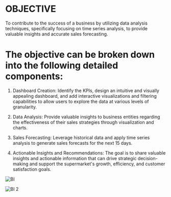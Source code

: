 
# OBJECTIVE

To contribute to the success of a business by utilizing data analysis techniques, specifically focusing on time series analysis, to provide valuable insights and accurate sales forecasting.

# The objective can be broken down into the following detailed components:

1. Dashboard Creation: Identify the KPIs, design an intuitive and visually appealing dashboard, and add interactive visualizations and filtering capabilities to allow users to explore the data at various levels of granularity.

2. Data Analysis: Provide valuable insights to business entities regarding the effectiveness of their sales strategies through visualization and charts.
3. Sales Forecasting: Leverage historical data and apply time series analysis to generate sales forecasts for the next 15 days.
4. Actionable Insights and Recommendations: The goal is to share valuable insights and actionable information that can drive strategic decision-making and support the supermarket's growth, efficiency, and customer satisfaction goals.

![BI](https://github.com/Rajeshwar-007/PowerBi/assets/128798094/dbb8ee18-ee50-487d-9537-e359b1374331)


![BI 2](https://github.com/Rajeshwar-007/PowerBi/assets/128798094/4d0051a5-dff4-4887-b295-c35eee42861f)


